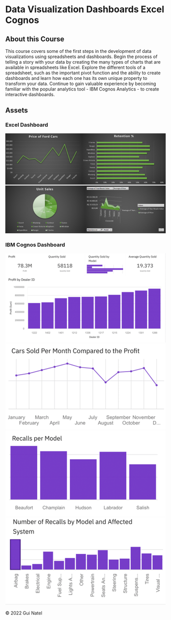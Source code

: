 
# Data Visualization Dashboards Excel Cognos

## About this Course

This course covers some of the first steps in the development of data visualizations using spreadsheets and dashboards. Begin the process of telling a story with your data by creating the many types of charts that are available in spreadsheets like Excel. Explore the different tools of a spreadsheet, such as the important pivot function and the ability to create dashboards and learn how each one has its own unique property to transform your data. Continue to gain valuable experience by becoming familiar with the popular analytics tool - IBM Cognos Analytics - to create interactive dashboards.

## Assets

### Excel Dashboard

![Excel-Dashboard-1](https://raw.githubusercontent.com/guinatel/IBM-Data-Analyst-Professional/main/Data%20Visualization%20Dashboards%20Excel%20Cognos/IMG/Price%20of%20Ford%20Cars%20-%20Retention.png)
![Excel-Dashboard-2](https://raw.githubusercontent.com/guinatel/IBM-Data-Analyst-Professional/main/Data%20Visualization%20Dashboards%20Excel%20Cognos/IMG/Unit%20Sales%20-%20Average%20of%20Year%20Resale%20Value.png)

### IBM Cognos Dashboard

![IBM-Dashboard-1](https://raw.githubusercontent.com/guinatel/IBM-Data-Analyst-Professional/main/Data%20Visualization%20Dashboards%20Excel%20Cognos/IMG/Profit%20by%20Dealer%20ID.png)
![IBM-Dashboard-2](https://raw.githubusercontent.com/guinatel/IBM-Data-Analyst-Professional/main/Data%20Visualization%20Dashboards%20Excel%20Cognos/IMG/Cars%20sold%20per%20Month%20Compared%20to%20the%20Profit.png)
![IBM-Dashboard-4](https://raw.githubusercontent.com/guinatel/IBM-Data-Analyst-Professional/main/Data%20Visualization%20Dashboards%20Excel%20Cognos/IMG/Recalls%20per%20Model.png)
![IBM-Dashboard-3](https://raw.githubusercontent.com/guinatel/IBM-Data-Analyst-Professional/main/Data%20Visualization%20Dashboards%20Excel%20Cognos/IMG/Number%20of%20Recalls%20by%20Model%20and%20Affected%20System.png)

© 2022 Gui Natel